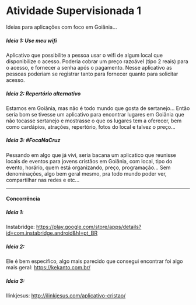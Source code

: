 # Atividade Supervisionada 1
Ideias para aplicações com foco em Goiânia...

##### Ideia 1: Use meu wifi
Aplicativo que possibilite a pessoa usar o wifi de algum local que disponibilize o acesso. Poderia cobrar um preço razoável (tipo 2 reais) para o acesso, e fornecer a senha após o pagamento. Nesse aplicativo as pessoas poderiam se registrar tanto para fornecer quanto para solicitar acesso.

##### Ideia 2: Repertório alternativo
Estamos em Goiânia, mas não é todo mundo que gosta de sertanejo... Então seria bom se tivesse um aplicativo para encontrar lugares em Goiãnia que não tocasse sertanejo e mostrasse o que os lugares tem a oferecer, bem como cardápios, atrações, repertório, fotos do local e talvez o preço...

##### Ideia 3: #FocaNaCruz
Pessando em algo que já vivi, seria bacana um aplicatico que reunisse locais de eventos para jovens cristãos em Goiânia, com local, tipo do evento, horário, quem está organizando, preço, programação... Sem denominações, algo bem geral mesmo, pra todo mundo poder ver, compartilhar nas redes e etc...

***

#### Concorrência

##### Ideia 1:
Instabridge: https://play.google.com/store/apps/details?id=com.instabridge.android&hl=pt_BR

##### Ideia 2: 
Ele é bem específico, algo mais parecido que consegui encontrar foi algo mais geral:
https://kekanto.com.br/

##### Ideia 3: 
Ilinkjesus: http://ilinkjesus.com/aplicativo-cristao/

